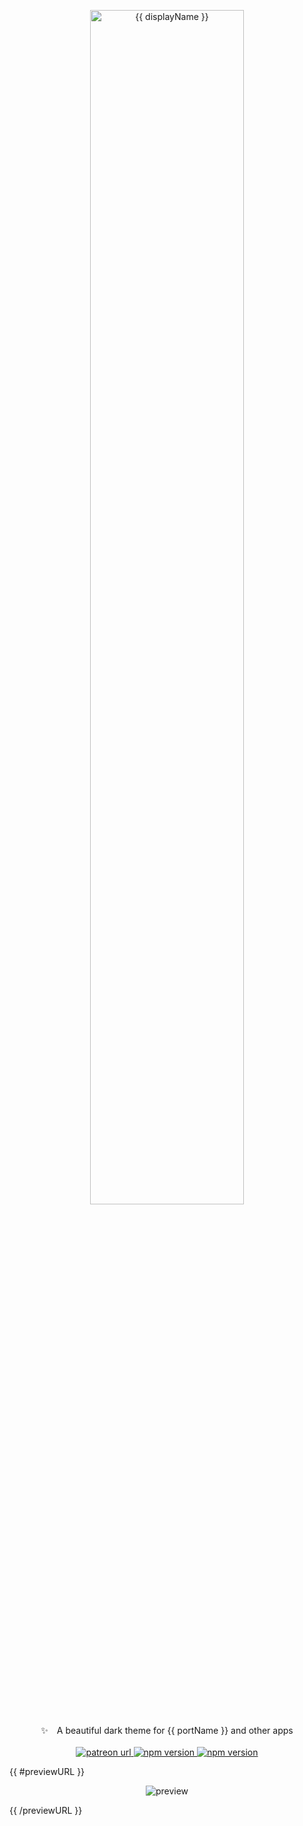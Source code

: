 <p align="center">
  <img src="https://github.com/{{ author.username }}/assets/blob/master/images/{{ slug }}/new-heading.png?raw=true" alt="{{ displayName }}" width="70%" />
</p>

<p align="center">
✨ A beautiful dark theme for {{ portName }} and other apps
  <br><br>

  <!-- Patreon -->
  <a href="https://www.patreon.com/{{ author.username }}">
    <img alt="patreon url" src="https://img.shields.io/badge/support%20on-patreon-{{ badges.primaryColor }}?style=for-the-badge&labelColor={{ badges.primaryColor }}&color={{ badges.secondaryColor }}">
  </a>

  <!-- npm version -->
  <a href="https://www.npmjs.com/package/{{ npmPackage }}">
    <img alt="npm version" src="https://img.shields.io/npm/v/{{ npmPackage }}.svg?style=for-the-badge&labelColor={{ badges.primaryColor }}&color={{ badges.secondaryColor }}">
  </a>

  <!-- downloads -->
  <a href="https://www.npmjs.com/package/{{ npmPackage }}">
    <img alt="npm version" src="https://img.shields.io/npm/dm/{{ npmPackage }}.svg?style=for-the-badge&labelColor={{ badges.primaryColor }}&color={{ badges.secondaryColor }}">
  </a>
</p>

{{ #previewURL }}
<p align="center">
  <img alt="preview" src="{{{ previewURL }}}" />
</p>
{{ /previewURL }}